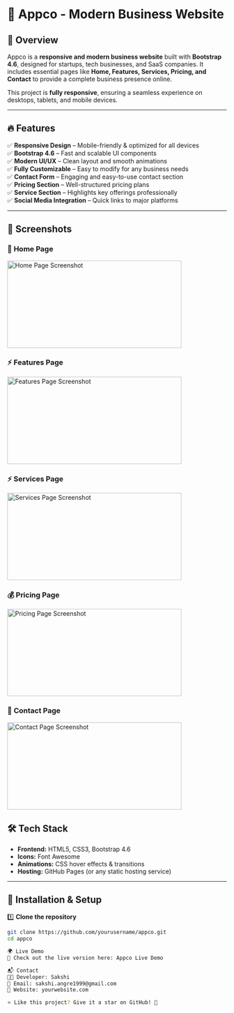 # 🚀 Appco - Modern Business Website  

## 🌟 Overview  
Appco is a **responsive and modern business website** built with **Bootstrap 4.6**, designed for startups, tech businesses, and SaaS companies. It includes essential pages like **Home, Features, Services, Pricing, and Contact** to provide a complete business presence online.  

This project is **fully responsive**, ensuring a seamless experience on desktops, tablets, and mobile devices.  

---

## 🔥 Features  

✅ **Responsive Design** – Mobile-friendly & optimized for all devices  
✅ **Bootstrap 4.6** – Fast and scalable UI components  
✅ **Modern UI/UX** – Clean layout and smooth animations  
✅ **Fully Customizable** – Easy to modify for any business needs  
✅ **Contact Form** – Engaging and easy-to-use contact section  
✅ **Pricing Section** – Well-structured pricing plans  
✅ **Service Section** – Highlights key offerings professionally  
✅ **Social Media Integration** – Quick links to major platforms  

---

## 📸 Screenshots  

### 🎨 **Home Page**  
<img src="./screenshots.pic1.png" width="400" height="200" alt="Home Page Screenshot">

### ⚡ **Features Page**  
<img src="./screenshots.pic2.png" width="400" height="200" alt="Features Page Screenshot">

### ⚡ **Services Page**  
<img src="./screenshots.pic3.png" width="400" height="200" alt="Services Page Screenshot">

### 💰 **Pricing Page**  
<img src="./screenshots.pic4.png" width="400" height="200" alt="Pricing Page Screenshot">

### 📩 **Contact Page**  
<img src="./screenshots.pic5.png" width="400" height="200" alt="Contact Page Screenshot">


## 🛠️ Tech Stack  

- **Frontend:** HTML5, CSS3, Bootstrap 4.6  
- **Icons:** Font Awesome  
- **Animations:** CSS hover effects & transitions  
- **Hosting:** GitHub Pages (or any static hosting service)  

---

## 🚀 Installation & Setup  

1️⃣ **Clone the repository**  
```sh
git clone https://github.com/yourusername/appco.git
cd appco

🌍 Live Demo
🔗 Check out the live version here: Appco Live Demo

📬 Contact
👨‍💻 Developer: Sakshi
📧 Email: sakshi.angre1999@gmail.com
🔗 Website: yourwebsite.com

⭐ Like this project? Give it a star on GitHub! 🌟